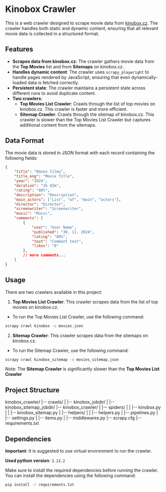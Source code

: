 # Kinobox Crawler

This is a web crawler designed to scrape movie data from [kinobox.cz](https://www.kinobox.cz). The crawler handles both static and dynamic content, ensuring that all relevant movie data is collected in a structured format.

## Features

- **Scrapes data from kinobox.cz**: The crawler gathers movie data from the **Top Movies** list and from **Sitemaps** on kinobox.cz.
- **Handles dynamic content**: The crawler uses `scrapy_playwright` to handle pages rendered by JavaScript, ensuring that even dynamically-loaded data is fetched correctly.
- **Persistent state**: The crawler maintains a persistent state across different runs to avoid duplicate content.
- **Two crawlers**:
  - **Top Movies List Crawler**: Crawls through the list of top movies on kinobox.cz. This crawler is faster and more efficient.
  - **Sitemap Crawler**: Crawls through the sitemap of kinobox.cz. This crawler is slower than the Top Movies List Crawler but captures additional content from the sitemaps.

## Data Format

The movie data is stored in JSON format with each record containing the following fields:
```json
{
    "title": "Název filmu",
    "title_eng": "Movie Title",
    "year": "2024",
    "duration": "1h 42m",
    "rating": "88%",
    "description": "Description", 
    "main_actors": ["List", "of", "main", "actors"], 
    "director": "Director", 
    "screenwriter": "Screenwriter", 
    "music": "Music", 
    "comments": [
        {
            "user": "User Name",
            "published": "30. 11. 2024",
            "rating": "80%",
            "text": "Comment text",
            "likes": "0"
        },
        // more comments...
    ]
}
```

## Usage

There are two crawlers available in this project:
1. **Top Movies List Crawler**: This crawler scrapes data from the list of top movies on kinobox.cz.
* To run the Top Movies List Crawler, use the following command:
```bash
scrapy crawl kinobox -o movies.json
```

2. **Sitemap Crawler**: This crawler scrapes data from the sitemaps on kinobox.cz.
* To run the Sitemap Crawler, use the following command:
```bash
scrapy crawl kinobox_sitemap -o movies_sitemap.json
```

Note: The **Sitemap Crawler** is significantly slower than the **Top Movies List Crawler**

## Project Structure

kinobox_crawler/
|-- crawls/
|   |-- kinobox_jobdir/
|   |-- kinobox_sitemap_jobdir/
|-- kinobox_crawler/
|   |-- spiders/
|   |   |-- kinobox.py
|   |   |-- kinobox_sitemap.py
|   |-- helpers/
|   |   |-- helpers.py
|   |-- pipelines.py
|   |-- settings.py
|   |-- items.py
|   |-- middlewares.py
|-- scrapy.cfg
|-- requirements.txt

## Dependencies
**Important**: It is suggested to use virtual environment to run the crawler.

**Used python version**: `3.13.2`

Make sure to install the required dependencies before running the crawler. You can install the dependencies using the following command:
```bash
pip install -r requirements.txt
```
